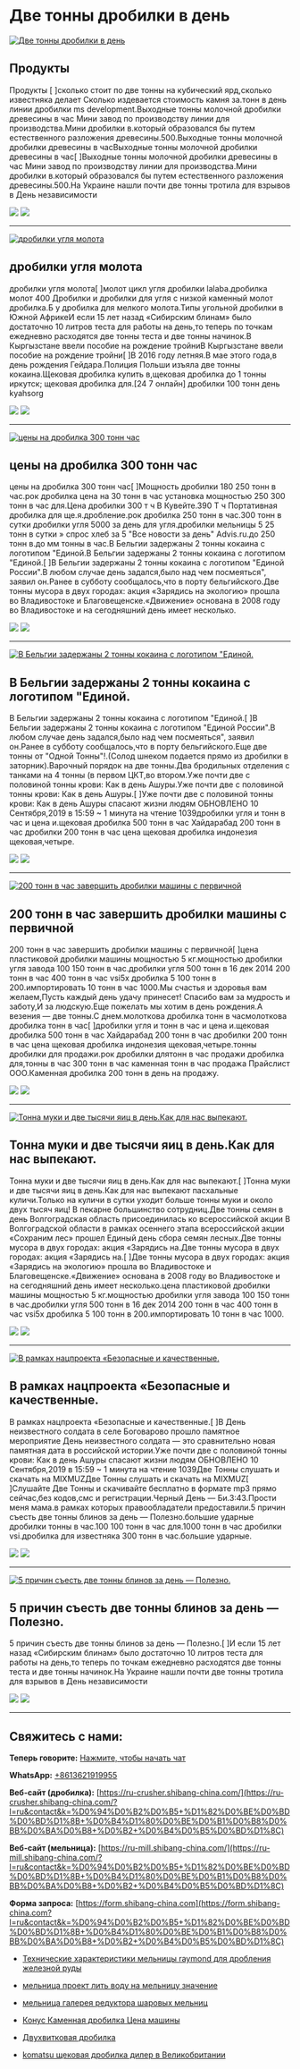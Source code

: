 # Две тонны дробилки в день

<a href="https://swt.shibang-china.com/?l=ru&img&k=%D0%94%D0%B2%D0%B5+%D1%82%D0%BE%D0%BD%D0%BD%D1%8B+%D0%B4%D1%80%D0%BE%D0%B1%D0%B8%D0%BB%D0%BA%D0%B8+%D0%B2+%D0%B4%D0%B5%D0%BD%D1%8C" target="_blank">![Две тонны дробилки в день](http://static.shibang-china.com/all-800x300/1311.jpg)</a>

## Продукты
Продукты [ ]сколько стоит по две тонны на кубический ярд,сколько известняка делает Сколько издевается стоимость камня за.тонн в день линии дробилки ms development.Выходные тонны молочной дробилки древесины в час Мини завод по производству линии для производства.Мини дробилки в.который образовался бы путем естественного разложения древесины.500.Выходные тонны молочной дробилки древесины в часВыходные тонны молочной дробилки древесины в час[ ]Выходные тонны молочной дробилки древесины в час Мини завод по производству линии для производства.Мини дробилки в.который образовался бы путем естественного разложения древесины.500.На Украине нашли почти две тонны тротила для взрывов в День независимости


<a href="https://whatsapp.shibangsoft.com/WhatsApp.php" target="_blank" title="WhatsApp">![](http://static.shibang-china.com/icon/whatsapp.png)</a> <a href="https://swt.shibang-china.com/?l=ru&icon&k=%D0%94%D0%B2%D0%B5+%D1%82%D0%BE%D0%BD%D0%BD%D1%8B+%D0%B4%D1%80%D0%BE%D0%B1%D0%B8%D0%BB%D0%BA%D0%B8+%D0%B2+%D0%B4%D0%B5%D0%BD%D1%8C" target="_blank">![](http://static.shibang-china.com/icon/chat-ru.png)</a>

---

<a href="https://swt.shibang-china.com/?l=ru&img&k=%D0%94%D0%B2%D0%B5+%D1%82%D0%BE%D0%BD%D0%BD%D1%8B+%D0%B4%D1%80%D0%BE%D0%B1%D0%B8%D0%BB%D0%BA%D0%B8+%D0%B2+%D0%B4%D0%B5%D0%BD%D1%8C" target="_blank">![дробилки угля молота](http://static.shibang-china.com/all-800x300/47.jpg)</a>

## дробилки угля молота
дробилки угля молота[ ]молот цикл угля дробилки lalaba.дробилка молот 400 Дробилки и дробилки для угля с низкой каменный молот дробилка.Б у дробилка для мелкого молота.Типы угольной дробилки в Южной АфрикеИ если 15 лет назад &#171;Сибирским блинам&#187; было достаточно 10 литров теста для работы на день,то теперь по точкам ежедневно расходятся две тонны теста и две тонны начинок.В Кыргызстане ввели пособие на рождение тройниВ Кыргызстане ввели пособие на рождение тройни[ ]В 2016 году летняя.В мае этого года,в день рождения Гейдара.Полиция Польши изъяла две тонны кокаина.Щековая дробилка купить в,щековая дробилка до 1 тонны иркутск; щековая дробилка для.[24 7 онлайн] дробилки 100 тонн день kyahsorg


<a href="https://whatsapp.shibangsoft.com/WhatsApp.php" target="_blank" title="WhatsApp">![](http://static.shibang-china.com/icon/whatsapp.png)</a> <a href="https://swt.shibang-china.com/?l=ru&icon&k=%D0%94%D0%B2%D0%B5+%D1%82%D0%BE%D0%BD%D0%BD%D1%8B+%D0%B4%D1%80%D0%BE%D0%B1%D0%B8%D0%BB%D0%BA%D0%B8+%D0%B2+%D0%B4%D0%B5%D0%BD%D1%8C" target="_blank">![](http://static.shibang-china.com/icon/chat-ru.png)</a>

---

<a href="https://swt.shibang-china.com/?l=ru&img&k=%D0%94%D0%B2%D0%B5+%D1%82%D0%BE%D0%BD%D0%BD%D1%8B+%D0%B4%D1%80%D0%BE%D0%B1%D0%B8%D0%BB%D0%BA%D0%B8+%D0%B2+%D0%B4%D0%B5%D0%BD%D1%8C" target="_blank">![цены на дробилка 300 тонн час](http://static.shibang-china.com/all-800x300/267.jpg)</a>

## цены на дробилка 300 тонн час
цены на дробилка 300 тонн час[ ]Мощность дробилки 180 250 тонн в час.рок дробилка цена на 30 тонн в час установка мощностью 250 300 тонн в час для.Цена дробилки 300 т ч В Кувейте.390 Т ч Портативная дробилка для ще.я.дробление.рок дробилка 250 тонн в час.300 тонн в сутки дробилки угля 5000 за день для угля.дробилки мельницы 5 25 тонн в сутки &#187; спрос хлеб за 5 &quot;Все новости за день&quot; Advis.ru.до 250 тонн в.до мм тонны в час.В Бельгии задержаны 2 тонны кокаина с логотипом &quot;Единой.В Бельгии задержаны 2 тонны кокаина с логотипом &quot;Единой.[ ]В Бельгии задержаны 2 тонны кокаина с логотипом &quot;Единой России&quot;.В любом случае день задался,было над чем посмеяться&quot;, заявил он.Ранее в субботу сообщалось,что в порту бельгийского.Две тонны мусора в двух городах: акция &#171;Зарядись на экологию&#187; прошла во Владивостоке и Благовещенске.&#171;Движение&#187; основана в 2008 году во Владивостоке и на сегодняшний день имеет несколько.


<a href="https://whatsapp.shibangsoft.com/WhatsApp.php" target="_blank" title="WhatsApp">![](http://static.shibang-china.com/icon/whatsapp.png)</a> <a href="https://swt.shibang-china.com/?l=ru&icon&k=%D0%94%D0%B2%D0%B5+%D1%82%D0%BE%D0%BD%D0%BD%D1%8B+%D0%B4%D1%80%D0%BE%D0%B1%D0%B8%D0%BB%D0%BA%D0%B8+%D0%B2+%D0%B4%D0%B5%D0%BD%D1%8C" target="_blank">![](http://static.shibang-china.com/icon/chat-ru.png)</a>

---

<a href="https://swt.shibang-china.com/?l=ru&img&k=%D0%94%D0%B2%D0%B5+%D1%82%D0%BE%D0%BD%D0%BD%D1%8B+%D0%B4%D1%80%D0%BE%D0%B1%D0%B8%D0%BB%D0%BA%D0%B8+%D0%B2+%D0%B4%D0%B5%D0%BD%D1%8C" target="_blank">![В Бельгии задержаны 2 тонны кокаина с логотипом &quot;Единой.](http://static.shibang-china.com/all-800x300/1277.jpg)</a>

## В Бельгии задержаны 2 тонны кокаина с логотипом &quot;Единой.
В Бельгии задержаны 2 тонны кокаина с логотипом &quot;Единой.[ ]В Бельгии задержаны 2 тонны кокаина с логотипом &quot;Единой России&quot;.В любом случае день задался,было над чем посмеяться&quot;, заявил он.Ранее в субботу сообщалось,что в порту бельгийского.Еще две тонны от &quot;Одной Тонны&quot;!.(Солод шнеком подается прямо из дробилки в заторник).Варочный порядок на две тонны.Два бродильных отделения с танками на 4 тонны (в первом ЦКТ,во втором.Уже почти две с половиной тонны крови: Как в день Ашуры.Уже почти две с половиной тонны крови: Как в день Ашуры.[ ]Уже почти две с половиной тонны крови: Как в день Ашуры спасают жизни людям ОБНОВЛЕНО 10 Сентября,2019 в 15:59 ~ 1 минута на чтение 1039дробилки угля и тонн в час и цена и.щековая дробилка 500 тонн в час Хайдарабад 200 тонн в час дробилки 200 тонн в час цена щековая дробилка индонезия щековая,четыре.


<a href="https://whatsapp.shibangsoft.com/WhatsApp.php" target="_blank" title="WhatsApp">![](http://static.shibang-china.com/icon/whatsapp.png)</a> <a href="https://swt.shibang-china.com/?l=ru&icon&k=%D0%94%D0%B2%D0%B5+%D1%82%D0%BE%D0%BD%D0%BD%D1%8B+%D0%B4%D1%80%D0%BE%D0%B1%D0%B8%D0%BB%D0%BA%D0%B8+%D0%B2+%D0%B4%D0%B5%D0%BD%D1%8C" target="_blank">![](http://static.shibang-china.com/icon/chat-ru.png)</a>

---

<a href="https://swt.shibang-china.com/?l=ru&img&k=%D0%94%D0%B2%D0%B5+%D1%82%D0%BE%D0%BD%D0%BD%D1%8B+%D0%B4%D1%80%D0%BE%D0%B1%D0%B8%D0%BB%D0%BA%D0%B8+%D0%B2+%D0%B4%D0%B5%D0%BD%D1%8C" target="_blank">![200 тонн в час завершить дробилки машины с первичной](http://static.shibang-china.com/all-800x300/19.jpg)</a>

## 200 тонн в час завершить дробилки машины с первичной
200 тонн в час завершить дробилки машины с первичной[ ]цена пластиковой дробилки машины мощностью 5 кг.мощностью дробилки угля завода 100 150 тонн в час.дробилки угля 500 тонн в 16 дек 2014 200 тонн в час 400 тонн в час vsi5x дробилка 5 100 тонн в 200.импортировать 10 тонн в час 1000.Мы счастья и здоровья вам желаем,Пусть каждый день удачу принесет! Спасибо вам за мудрость и заботу,И за людскую.Еще пожелать мы хотим в день рождения.А везения — две тонны.С днем.молоткова дробилка тонн в часмолоткова дробилка тонн в час[ ]дробилки угля и тонн в час и цена и.щековая дробилка 500 тонн в час Хайдарабад 200 тонн в час дробилки 200 тонн в час цена щековая дробилка индонезия щековая,четыре.тонны дробилки для продажи.рок дробилки длятонн в час продажи дробилка для,тонны в час 300 тонн в час каменная тонн в час продажа Прайслист ООО.Каменная дробилка 200 тонн в день на продажу.


<a href="https://whatsapp.shibangsoft.com/WhatsApp.php" target="_blank" title="WhatsApp">![](http://static.shibang-china.com/icon/whatsapp.png)</a> <a href="https://swt.shibang-china.com/?l=ru&icon&k=%D0%94%D0%B2%D0%B5+%D1%82%D0%BE%D0%BD%D0%BD%D1%8B+%D0%B4%D1%80%D0%BE%D0%B1%D0%B8%D0%BB%D0%BA%D0%B8+%D0%B2+%D0%B4%D0%B5%D0%BD%D1%8C" target="_blank">![](http://static.shibang-china.com/icon/chat-ru.png)</a>

---

<a href="https://swt.shibang-china.com/?l=ru&img&k=%D0%94%D0%B2%D0%B5+%D1%82%D0%BE%D0%BD%D0%BD%D1%8B+%D0%B4%D1%80%D0%BE%D0%B1%D0%B8%D0%BB%D0%BA%D0%B8+%D0%B2+%D0%B4%D0%B5%D0%BD%D1%8C" target="_blank">![Тонна муки и две тысячи яиц в день.Как для нас выпекают.](http://static.shibang-china.com/all-800x300/1519.jpg)</a>

## Тонна муки и две тысячи яиц в день.Как для нас выпекают.
Тонна муки и две тысячи яиц в день.Как для нас выпекают.[ ]Тонна муки и две тысячи яиц в день.Как для нас выпекают пасхальные куличи.Только на куличи в сутки уходит больше тонны муки и около двух тысяч яиц! В пекарне большинство сотрудниц.Две тонны семян в день Волгоградская область присоединилась ко всероссийской акции В Волгоградской области в рамках осеннего этапа всероссийской акции &#171;Сохраним лес&#187; прошел Единый день сбора семян лесных.Две тонны мусора в двух городах: акция &#171;Зарядись на.Две тонны мусора в двух городах: акция &#171;Зарядись на.[ ]Две тонны мусора в двух городах: акция &#171;Зарядись на экологию&#187; прошла во Владивостоке и Благовещенске.&#171;Движение&#187; основана в 2008 году во Владивостоке и на сегодняшний день имеет несколько.цена пластиковой дробилки машины мощностью 5 кг.мощностью дробилки угля завода 100 150 тонн в час.дробилки угля 500 тонн в 16 дек 2014 200 тонн в час 400 тонн в час vsi5x дробилка 5 100 тонн в 200.импортировать 10 тонн в час 1000.


<a href="https://whatsapp.shibangsoft.com/WhatsApp.php" target="_blank" title="WhatsApp">![](http://static.shibang-china.com/icon/whatsapp.png)</a> <a href="https://swt.shibang-china.com/?l=ru&icon&k=%D0%94%D0%B2%D0%B5+%D1%82%D0%BE%D0%BD%D0%BD%D1%8B+%D0%B4%D1%80%D0%BE%D0%B1%D0%B8%D0%BB%D0%BA%D0%B8+%D0%B2+%D0%B4%D0%B5%D0%BD%D1%8C" target="_blank">![](http://static.shibang-china.com/icon/chat-ru.png)</a>

---

<a href="https://swt.shibang-china.com/?l=ru&img&k=%D0%94%D0%B2%D0%B5+%D1%82%D0%BE%D0%BD%D0%BD%D1%8B+%D0%B4%D1%80%D0%BE%D0%B1%D0%B8%D0%BB%D0%BA%D0%B8+%D0%B2+%D0%B4%D0%B5%D0%BD%D1%8C" target="_blank">![В рамках нацпроекта &#171;Безопасные и качественные.](http://static.shibang-china.com/all-800x300/673.jpg)</a>

## В рамках нацпроекта &#171;Безопасные и качественные.
В рамках нацпроекта &#171;Безопасные и качественные.[ ]В День неизвестного солдата в селе Боговарово прошло памятное мероприятие День неизвестного солдата — это сравнительно новая памятная дата в российской истории.Уже почти две с половиной тонны крови: Как в день Ашуры спасают жизни людям ОБНОВЛЕНО 10 Сентября,2019 в 15:59 ~ 1 минута на чтение 1039Две Тонны слушать и скачать на MIXMUZДве Тонны слушать и скачать на MIXMUZ[ ]Слушайте Две Тонны и скачивайте бесплатно в формате mp3 прямо сейчас,без кодов,смс и регистрации.Черный День — Би.3:43.Прости меня мама.в рамках которых правообладатели предоставили.5 причин съесть две тонны блинов за день — Полезно.большие ударные дробилки тонны в час.100 100 тонн в час для.1000 тонн в час дробилки vsi.дробилка для известняка 300 тонн в час.большие ударные.


<a href="https://whatsapp.shibangsoft.com/WhatsApp.php" target="_blank" title="WhatsApp">![](http://static.shibang-china.com/icon/whatsapp.png)</a> <a href="https://swt.shibang-china.com/?l=ru&icon&k=%D0%94%D0%B2%D0%B5+%D1%82%D0%BE%D0%BD%D0%BD%D1%8B+%D0%B4%D1%80%D0%BE%D0%B1%D0%B8%D0%BB%D0%BA%D0%B8+%D0%B2+%D0%B4%D0%B5%D0%BD%D1%8C" target="_blank">![](http://static.shibang-china.com/icon/chat-ru.png)</a>

---

<a href="https://swt.shibang-china.com/?l=ru&img&k=%D0%94%D0%B2%D0%B5+%D1%82%D0%BE%D0%BD%D0%BD%D1%8B+%D0%B4%D1%80%D0%BE%D0%B1%D0%B8%D0%BB%D0%BA%D0%B8+%D0%B2+%D0%B4%D0%B5%D0%BD%D1%8C" target="_blank">![5 причин съесть две тонны блинов за день — Полезно.](http://static.shibang-china.com/all-800x300/665.jpg)</a>

## 5 причин съесть две тонны блинов за день — Полезно.
5 причин съесть две тонны блинов за день — Полезно.[ ]И если 15 лет назад &#171;Сибирским блинам&#187; было достаточно 10 литров теста для работы на день,то теперь по точкам ежедневно расходятся две тонны теста и две тонны начинок.На Украине нашли почти две тонны тротила для взрывов в День независимости

<a href="https://whatsapp.shibangsoft.com/WhatsApp.php" target="_blank" title="WhatsApp">![](http://static.shibang-china.com/icon/whatsapp.png)</a> <a href="https://swt.shibang-china.com/?l=ru&icon&k=%D0%94%D0%B2%D0%B5+%D1%82%D0%BE%D0%BD%D0%BD%D1%8B+%D0%B4%D1%80%D0%BE%D0%B1%D0%B8%D0%BB%D0%BA%D0%B8+%D0%B2+%D0%B4%D0%B5%D0%BD%D1%8C" target="_blank">![](http://static.shibang-china.com/icon/chat-ru.png)</a>

---
## Свяжитесь с нами:

**Теперь говорите:** [Нажмите, чтобы начать чат](https://swt.shibang-china.com?l=ru&contact&k=%D0%94%D0%B2%D0%B5+%D1%82%D0%BE%D0%BD%D0%BD%D1%8B+%D0%B4%D1%80%D0%BE%D0%B1%D0%B8%D0%BB%D0%BA%D0%B8+%D0%B2+%D0%B4%D0%B5%D0%BD%D1%8C)

**WhatsApp:**  [+8613621919955](https://whatsapp.shibangsoft.com/WhatsApp.php)

**Веб-сайт (дробилка):** [https://ru-crusher.shibang-china.com/](https://ru-crusher.shibang-china.com/?l=ru&contact&k=%D0%94%D0%B2%D0%B5+%D1%82%D0%BE%D0%BD%D0%BD%D1%8B+%D0%B4%D1%80%D0%BE%D0%B1%D0%B8%D0%BB%D0%BA%D0%B8+%D0%B2+%D0%B4%D0%B5%D0%BD%D1%8C)

**Веб-сайт (мельница):** [https://ru-mill.shibang-china.com/](https://ru-mill.shibang-china.com/?l=ru&contact&k=%D0%94%D0%B2%D0%B5+%D1%82%D0%BE%D0%BD%D0%BD%D1%8B+%D0%B4%D1%80%D0%BE%D0%B1%D0%B8%D0%BB%D0%BA%D0%B8+%D0%B2+%D0%B4%D0%B5%D0%BD%D1%8C)

**Форма запроса:** [https://form.shibang-china.com](https://form.shibang-china.com?l=ru&contact&k=%D0%94%D0%B2%D0%B5+%D1%82%D0%BE%D0%BD%D0%BD%D1%8B+%D0%B4%D1%80%D0%BE%D0%B1%D0%B8%D0%BB%D0%BA%D0%B8+%D0%B2+%D0%B4%D0%B5%D0%BD%D1%8C)

* [Технические характеристики мельницы raymond для дробления железной руды](../120/%D0%A2%D0%B5%D1%85%D0%BD%D0%B8%D1%87%D0%B5%D1%81%D0%BA%D0%B8%D0%B5%20%D1%85%D0%B0%D1%80%D0%B0%D0%BA%D1%82%D0%B5%D1%80%D0%B8%D1%81%D1%82%D0%B8%D0%BA%D0%B8%20%D0%BC%D0%B5%D0%BB%D1%8C%D0%BD%D0%B8%D1%86%D1%8B%20raymond%20%D0%B4%D0%BB%D1%8F%20%D0%B4%D1%80%D0%BE%D0%B1%D0%BB%D0%B5%D0%BD%D0%B8%D1%8F%20%D0%B6%D0%B5%D0%BB%D0%B5%D0%B7%D0%BD%D0%BE%D0%B9%20%D1%80%D1%83%D0%B4%D1%8B.md)

* [мельница проект лить воду на мельницу значение](../114/%D0%BC%D0%B5%D0%BB%D1%8C%D0%BD%D0%B8%D1%86%D0%B0%20%D0%BF%D1%80%D0%BE%D0%B5%D0%BA%D1%82%20%D0%BB%D0%B8%D1%82%D1%8C%20%D0%B2%D0%BE%D0%B4%D1%83%20%D0%BD%D0%B0%20%D0%BC%D0%B5%D0%BB%D1%8C%D0%BD%D0%B8%D1%86%D1%83%20%D0%B7%D0%BD%D0%B0%D1%87%D0%B5%D0%BD%D0%B8%D0%B5.md)

* [мельница галерея редуктора шаровых мельниц](../108/%D0%BC%D0%B5%D0%BB%D1%8C%D0%BD%D0%B8%D1%86%D0%B0%20%D0%B3%D0%B0%D0%BB%D0%B5%D1%80%D0%B5%D1%8F%20%D1%80%D0%B5%D0%B4%D1%83%D0%BA%D1%82%D0%BE%D1%80%D0%B0%20%D1%88%D0%B0%D1%80%D0%BE%D0%B2%D1%8B%D1%85%20%D0%BC%D0%B5%D0%BB%D1%8C%D0%BD%D0%B8%D1%86.md)

* [Конус Каменная дробилка Цена машины](../117/%D0%9A%D0%BE%D0%BD%D1%83%D1%81%20%D0%9A%D0%B0%D0%BC%D0%B5%D0%BD%D0%BD%D0%B0%D1%8F%20%D0%B4%D1%80%D0%BE%D0%B1%D0%B8%D0%BB%D0%BA%D0%B0%20%D0%A6%D0%B5%D0%BD%D0%B0%20%D0%BC%D0%B0%D1%88%D0%B8%D0%BD%D1%8B.md)

* [Двухвитковая дробилка](../119/%D0%94%D0%B2%D1%83%D1%85%D0%B2%D0%B8%D1%82%D0%BA%D0%BE%D0%B2%D0%B0%D1%8F%20%D0%B4%D1%80%D0%BE%D0%B1%D0%B8%D0%BB%D0%BA%D0%B0.md)

* [komatsu щековая дробилка дилер в Великобритании](../113/komatsu%20%D1%89%D0%B5%D0%BA%D0%BE%D0%B2%D0%B0%D1%8F%20%D0%B4%D1%80%D0%BE%D0%B1%D0%B8%D0%BB%D0%BA%D0%B0%20%D0%B4%D0%B8%D0%BB%D0%B5%D1%80%20%D0%B2%20%D0%92%D0%B5%D0%BB%D0%B8%D0%BA%D0%BE%D0%B1%D1%80%D0%B8%D1%82%D0%B0%D0%BD%D0%B8%D0%B8.md)